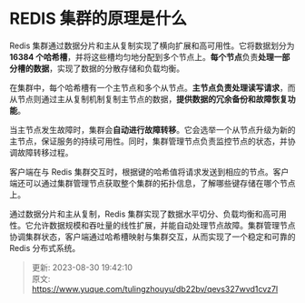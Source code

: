 # REDIS 集群的原理是什么

Redis 集群通过数据分片和主从复制实现了横向扩展和高可用性。它将数据划分为 **16384 个哈希槽**，并将这些槽均匀地分配到多个节点上。**每个节点**负责**处理一部分槽的数据**，实现了数据的分散存储和负载均衡。

在集群中，每个哈希槽有一个主节点和多个从节点。**主节点负责处理读写请求**，而从节点则通过主从复制机制复制主节点的数据，**提供数据的冗余备份和故障恢复功能**。

当主节点发生故障时，集群会**自动进行故障转移**。它会选举一个从节点升级为新的主节点，保证服务的持续可用性。同时，集群管理节点负责监控节点的状态，并协调故障转移过程。

客户端在与 Redis 集群交互时，根据键的哈希值将请求发送到相应的节点。客户端还可以通过集群管理节点获取整个集群的拓扑信息，了解哪些键存储在哪个节点上。

通过数据分片和主从复制，Redis 集群实现了数据水平切分、负载均衡和高可用性。它允许数据规模和吞吐量的线性扩展，并能自动处理节点故障。集群管理节点协调集群状态，客户端通过哈希槽映射与集群交互，从而实现了一个稳定和可靠的 Redis 分布式系统。



> 更新: 2023-08-30 19:42:10  
> 原文: <https://www.yuque.com/tulingzhouyu/db22bv/qevs327wvd1cvz7l>
